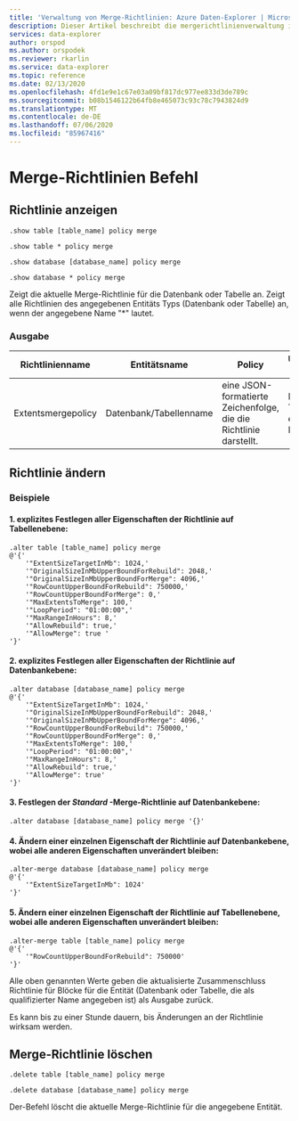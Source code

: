 ```yaml
---
title: 'Verwaltung von Merge-Richtlinien: Azure Daten-Explorer | Microsoft-Dokumentation'
description: Dieser Artikel beschreibt die mergerichtlinienverwaltung in Azure Daten-Explorer.
services: data-explorer
author: orspod
ms.author: orspodek
ms.reviewer: rkarlin
ms.service: data-explorer
ms.topic: reference
ms.date: 02/13/2020
ms.openlocfilehash: 4fd1e9e1c67e03a09bf817dc977ee833d3de789c
ms.sourcegitcommit: b08b1546122b64fb8e465073c93c78c7943824d9
ms.translationtype: MT
ms.contentlocale: de-DE
ms.lasthandoff: 07/06/2020
ms.locfileid: "85967416"
---
```

# <a name="merge-policy-command"></a>Merge-Richtlinien Befehl

## <a name="show-policy"></a>Richtlinie anzeigen

```kusto
.show table [table_name] policy merge

.show table * policy merge

.show database [database_name] policy merge

.show database * policy merge
```

Zeigt die aktuelle Merge-Richtlinie für die Datenbank oder Tabelle an.
Zeigt alle Richtlinien des angegebenen Entitäts Typs (Datenbank oder Tabelle) an, wenn der angegebene Name "*" lautet.

### <a name="output"></a>Ausgabe

|Richtlinienname | Entitätsname | Policy | Untergeordnete Entitäten | Entitätstyp
|---|---|---|---|---
|Extentsmergepolicy | Datenbank/Tabellenname | eine JSON-formatierte Zeichenfolge, die die Richtlinie darstellt. | Eine Liste von Tabellen (für eine Datenbank)|Daten Bank &#124; Tabelle

## <a name="alter-policy"></a>Richtlinie ändern

### <a name="examples"></a>Beispiele

#### <a name="1-setting-all-properties-of-the-policy-explicitly-at-table-level"></a>1. explizites Festlegen aller Eigenschaften der Richtlinie auf Tabellenebene:

```kusto
.alter table [table_name] policy merge 
@'{'
    '"ExtentSizeTargetInMb": 1024,'
    '"OriginalSizeInMbUpperBoundForRebuild": 2048,'
    '"OriginalSizeInMbUpperBoundForMerge": 4096,'
    '"RowCountUpperBoundForRebuild": 750000,'
    '"RowCountUpperBoundForMerge": 0,'
    '"MaxExtentsToMerge": 100,'
    '"LoopPeriod": "01:00:00",'
    '"MaxRangeInHours": 8,'
    '"AllowRebuild": true,'
    '"AllowMerge": true '
'}'
```

#### <a name="2-setting-all-properties-of-the-policy-explicitly-at-database-level"></a>2. explizites Festlegen aller Eigenschaften der Richtlinie auf Datenbankebene:

```kusto
.alter database [database_name] policy merge 
@'{'
    '"ExtentSizeTargetInMb": 1024,'
    '"OriginalSizeInMbUpperBoundForRebuild": 2048,'
    '"OriginalSizeInMbUpperBoundForMerge": 4096,'
    '"RowCountUpperBoundForRebuild": 750000,'
    '"RowCountUpperBoundForMerge": 0,'
    '"MaxExtentsToMerge": 100,'
    '"LoopPeriod": "01:00:00",'
    '"MaxRangeInHours": 8,'
    '"AllowRebuild": true,'
    '"AllowMerge": true'
'}'
```

#### <a name="3-setting-the-default-merge-policy-at-database-level"></a>3. Festlegen der *Standard* -Merge-Richtlinie auf Datenbankebene:

```kusto
.alter database [database_name] policy merge '{}'
```

#### <a name="4-altering-a-single-property-of-the-policy-at-database-level-keeping-all-other-properties-as-is"></a>4. Ändern einer einzelnen Eigenschaft der Richtlinie auf Datenbankebene, wobei alle anderen Eigenschaften unverändert bleiben:

```kusto
.alter-merge database [database_name] policy merge
@'{'
    '"ExtentSizeTargetInMb": 1024'
'}'
```

#### <a name="5-altering-a-single-property-of-the-policy-at-table-level-keeping-all-other-properties-as-is"></a>5. Ändern einer einzelnen Eigenschaft der Richtlinie auf Tabellenebene, wobei alle anderen Eigenschaften unverändert bleiben:

```kusto
.alter-merge table [table_name] policy merge
@'{'
    '"RowCountUpperBoundForRebuild": 750000'
'}'
```

Alle oben genannten Werte geben die aktualisierte Zusammenschluss Richtlinie für Blöcke für die Entität (Datenbank oder Tabelle, die als qualifizierter Name angegeben ist) als Ausgabe zurück.

Es kann bis zu einer Stunde dauern, bis Änderungen an der Richtlinie wirksam werden.

## <a name="delete-policy-of-merge"></a>Merge-Richtlinie löschen

```kusto
.delete table [table_name] policy merge

.delete database [database_name] policy merge

```

Der-Befehl löscht die aktuelle Merge-Richtlinie für die angegebene Entität.
